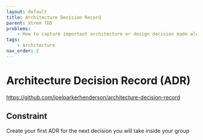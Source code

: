 ```yaml
---
layout: default
title: Architecture Decision Record
parent: Xtrem TDD
problems:
    - How to capture important architecture or design decision made along with its context and consequences ?
tags: 
    - Architecture
nav_order: 2
---
```


# Architecture Decision Record (ADR)
https://github.com/joelparkerhenderson/architecture-decision-record

## Constraint
Create your first ADR for the next decision you will take inside your group